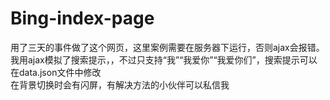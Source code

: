 # Bing-index-page
用了三天的事件做了这个网页，这里案例需要在服务器下运行，否则ajax会报错。
我用ajax模拟了搜索提示，，不过只支持“我”“我爱你”“我爱你们”，搜索提示可以在data.json文件中修改<br/>
在背景切换时会有闪屏，有解决方法的小伙伴可以私信我
